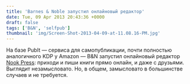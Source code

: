 ```yaml
---
title: 'Barnes & Noble запустил онлайновый редактор'
date: Tue, 09 Apr 2013 20:43:36 +0000
draft: false
tags: ['B&N', 'selfpub']
thumbnail: 'img/Screen-Shot-2013-04-09-at-11.08.16-PM.jpg'
---
```


На базе PubIt — сервиса для самопубликации, почти полностью аналогичного KDP у Amazon — B&N запустил онлайновый редактор [Nook Press](http://www.nookpress.com): приходи и пиши книги прямо онлайн, и даже с друзьями. Выглядит незамысловато. Но, в общем, замысловато в большинстве случаев и не требуется.